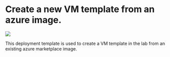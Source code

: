 # Create a new VM template from an azure image.

<a href="https://portal.azure.com/#create/Microsoft.Template/uri/https%3A%2F%2Fraw.githubusercontent.com%2Fazure%2Fazure-devtestlab%2Fdev%2F201-dtl-create-vmtemplate-from-azure-image%2Fazuredeploy.json" target="_blank">
    <img src="http://azuredeploy.net/deploybutton.png"/>
</a>


This deployment template is used to create a VM template in the lab from an existing azure marketplace image.
